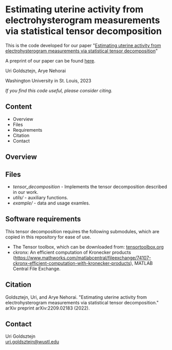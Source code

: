 # Estimating uterine activity from electrohysterogram measurements via statistical tensor decomposition

This is the code developed for our paper "[Estimating uterine activity from electrohysterogram measurements
via statistical tensor decomposition]()"  

A preprint of our paper can be found [here](https://arxiv.org/abs/2209.02183).   

Uri Goldsztejn, Arye Nehorai

Washington University in St. Louis, 2023

*If you find this code useful, please consider citing.*

## Content
* Overview
* Files
* Requirements
* Citation
* Contact

## Overview



## Files

* *tensor_decomposition* - Implements the tensor decomposition described in our work.
* *utils/* - auxiliary functions.
* *example/* - data and usage examles.

## Software requirements

This tensor decomposition requires the following submodules, which are copied in this repository for ease of use.
* The Tensor toolbox, which can be downloaded from: [tensortoolbox.org](https://www.tensortoolbox.org/)
* ckronx: An efficient computation of Kronecker products (https://www.mathworks.com/matlabcentral/fileexchange/74107-ckronx-efficient-computation-with-kronecker-products), MATLAB Central File Exchange.


## Citation

Goldsztejn, Uri, and Arye Nehorai. "Estimating uterine activity from electrohysterogram measurements via statistical tensor decomposition." arXiv preprint arXiv:2209.02183 (2022).

## Contact
Uri Goldsztejn  
uri.goldsztejn@wustl.edu
